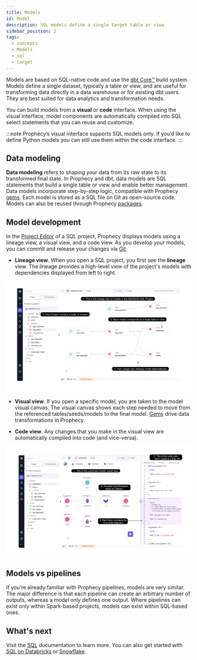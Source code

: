 ```yaml
---
title: Models
id: Model
description: SQL models define a single target table or view
sidebar_position: 2
tags:
  - concepts
  - Models
  - sql
  - target
---
```


Models are based on SQL-native code and use the [dbt Core™️](https://docs.getdbt.com/docs/build/models) build system. Models define a single dataset, typically a table or view, and are useful for transforming data directly in a data warehouse or for existing dbt users. They are best suited for data analytics and transformation needs.

You can build models from a **visual** or **code** interface. When using the visual interface, model components are automatically compiled into SQL select statements that you can reuse and customize.

:::note
Prophecy’s visual interface supports SQL models only. If you’d like to define Python models you can still use them within the code interface.
:::

## Data modeling

**Data modeling** refers to shaping your data from its raw state to its transformed final state. In Prophecy and dbt, data models are SQL statements that build a single table or view and enable better management. Data models incorporate step-by-step logic, compatible with Prophecy [gems](docs/getting-started/concepts/gems.md). Each model is stored as a SQL file on Git as open-source code. Models can also be reused through Prophecy [packages](docs/extensibility/package-hub/package-hub.md).

## Model development

In the [Project Editor](docs/getting-started/concepts/project.md#project-editor) of a SQL project, Prophecy displays models using a lineage view, a visual view, and a code view. As you develop your models, you can commit and release your changes via [Git](/docs/ci-cd/git/git.md).

- **Lineage view**. When you open a SQL project, you first see the **lineage** view. The lineage provides a high-level view of the project's models with dependencies displayed from left to right.

![lineage-view](./img/models/lineage-view.png)

- **Visual view**. If you open a specific model, you are taken to the model visual canvas. The visual canvas shows each step needed to move from the referenced tables/seeds/models to the final model. [Gems](docs/getting-started/concepts/gems.md) drive data transformations in Prophecy.

- **Code view**. Any changes that you make in the visual view are automatically compiled into code (and vice-versa).

![model-view](./img/models/model-view.png)

## Models vs pipelines

If you’re already familiar with Prophecy pipelines, models are very similar. The major difference is that each pipeline can create an arbitrary number of outputs, whereas a model only defines one output. Where pipelines can exist only within Spark-based projects, models can exist within SQL-based ones.

## What's next

Visit the [SQL](/SQL) documentation to learn more. You can also get started with [SQL on Databricks](docs/getting-started/tutorials/sql-with-databricks.md) or [Snowflake](docs/getting-started/tutorials/sql-with-snowflake.md).
